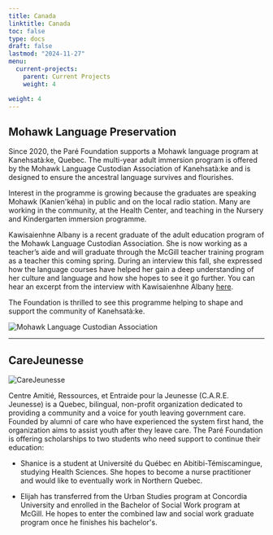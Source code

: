 ```yaml
---
title: Canada
linktitle: Canada
toc: false
type: docs
draft: false
lastmod: "2024-11-27"
menu:
  current-projects:
    parent: Current Projects
    weight: 4

weight: 4
---
```


## Mohawk Language Preservation

Since 2020, the Paré Foundation supports a Mohawk language program at Kanehsatà:ke, Quebec. The multi-year adult immersion program is offered by the Mohawk Language Custodian Association of Kanehsatà:ke and is designed to ensure the ancestral language survives and flourishes.

Interest in the programme is growing because the graduates are speaking Mohawk (Kanien'kéha) in public and on the local radio station. Many are working in the community, at the Health Center, and teaching in the Nursery and Kindergarten immersion programme.

Kawisaienhne Albany is a recent graduate of the adult education program of the Mohawk Language Custodian Association. She is now working as a teacher’s aide and will graduate through the McGill teacher training program as a teacher this coming spring. During an interview this fall, she expressed how the language courses have helped her gain a deep understanding of her culture and language and how she hopes to see it go further. You can hear an excerpt from the interview with Kawisaienhne Albany [here](https://youtu.be/eVKcWWLchEY).

The Foundation is thrilled to see this programme helping to shape and support the community of Kanehsatà:ke. 


![Mohawk Language Custodian Association](/img/Canada/MohawkMcGillstudents.JPG)

---

## CareJeunesse

![CareJeunesse](/img/Canada/carejeunesselogo.jpg)

Centre Amitié, Ressources, et Entraide pour la Jeunesse (C.A.R.E. Jeunesse) is a Quebec, bilingual, non-profit organization dedicated to providing a community and a voice for youth leaving government care. Founded by alumni of care who have experienced the system first hand, the organization aims to assist youth after they leave care. The Paré Foundation is offering scholarships to two students who need support to continue their education:

* Shanice is a student at Université du Québec en Abitibi-Témiscamingue, studying Health Sciences. She hopes to become a nurse practitioner and would like
to eventually work in Northern Quebec. 

* Elijah has transferred from the Urban Studies program at Concordia University and enrolled in the Bachelor of Social Work program at McGill. He hopes to enter the combined law and social work graduate program once he finishes his bachelor's.
